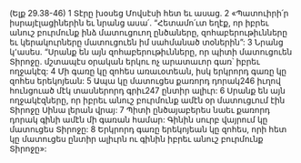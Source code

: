 (Ելք 29.38-46)
1 Տէրը խօսեց Մովսէսի հետ եւ ասաց. 2 «Պատուիրի՛ր իսրայէլացիներին եւ նրանց ասա՛. “Հետամո՛ւտ եղէք, որ իբրեւ անուշ բուրմունք ինձ մատուցուող ընծաները, զոհաբերութիւնները եւ կերակուրները մատուցուեն իմ սահմանած տօներին”: 3 Նրանց կ՚ասես. “Սրանք են այն զոհաբերութիւնները, որ պիտի մատուցուեն Տիրոջը. մշտապէս օրական երկու ոչ արատաւոր գառ՝ իբրեւ ողջակէզ: 4 Մի գառը կը զոհես առաւօտեան, իսկ երկրորդ գառը կը զոհես երեկոյեան: 5 Ապա կը մատուցես քառորդ դորակ246 իւղով հունցուած մէկ տասներորդ գրիւ247 ընտիր ալիւր: 6 Սրանք են այն ողջակէզները, որ իբրեւ անուշ բուրմունք ամէն օր մատուցւում էին Տիրոջը Սինա լերան վրայ: 7 Պիտի ընծայաբերես նաեւ քառորդ դորակ գինի ամէն մի գառան համար: Գինին սուրբ վայրում կը մատուցես Տիրոջը: 8 Երկրորդ գառը երեկոյեան կը զոհես, որի հետ կը մատուցես ընտիր ալիւրն ու գինին իբրեւ անուշ բուրմունք Տիրոջը»:
